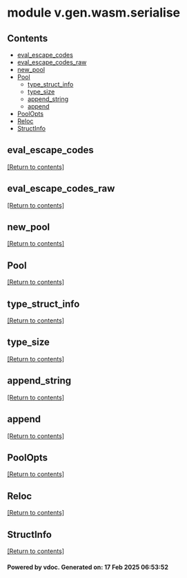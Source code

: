 # module v.gen.wasm.serialise


## Contents
- [eval_escape_codes](#eval_escape_codes)
- [eval_escape_codes_raw](#eval_escape_codes_raw)
- [new_pool](#new_pool)
- [Pool](#Pool)
  - [type_struct_info](#type_struct_info)
  - [type_size](#type_size)
  - [append_string](#append_string)
  - [append](#append)
- [PoolOpts](#PoolOpts)
- [Reloc](#Reloc)
- [StructInfo](#StructInfo)

## eval_escape_codes
[[Return to contents]](#Contents)

## eval_escape_codes_raw
[[Return to contents]](#Contents)

## new_pool
[[Return to contents]](#Contents)

## Pool
[[Return to contents]](#Contents)

## type_struct_info
[[Return to contents]](#Contents)

## type_size
[[Return to contents]](#Contents)

## append_string
[[Return to contents]](#Contents)

## append
[[Return to contents]](#Contents)

## PoolOpts
[[Return to contents]](#Contents)

## Reloc
[[Return to contents]](#Contents)

## StructInfo
[[Return to contents]](#Contents)

#### Powered by vdoc. Generated on: 17 Feb 2025 06:53:52
